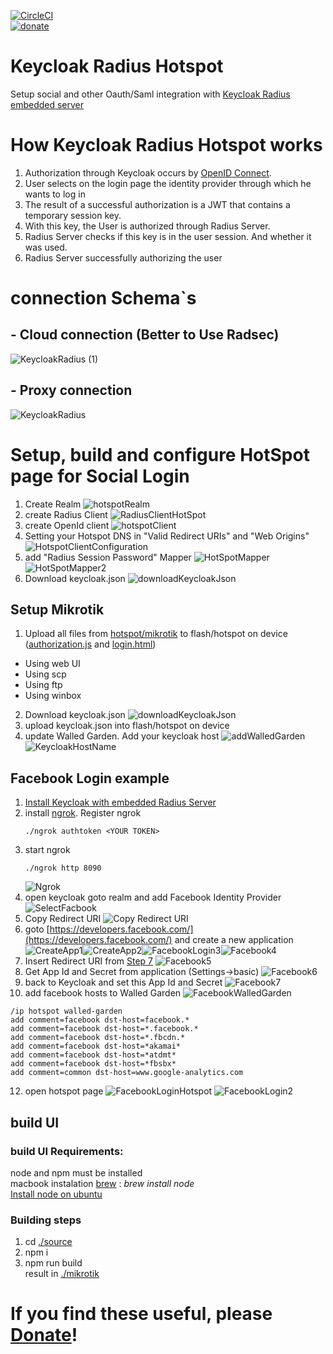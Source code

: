 [![CircleCI](https://circleci.com/gh/vzakharchenko/mikrotik-hotspot-oauth.svg?style=svg)](https://circleci.com/gh/vzakharchenko/mikrotik-hotspot-oauth)  
[![donate](https://www.paypalobjects.com/en_US/i/btn/btn_donateCC_LG.gif)](https://secure.wayforpay.com/button/be27056b0a2b4)  

# Keycloak Radius Hotspot
Setup social and other Oauth/Saml integration with [Keycloak Radius embedded server](https://github.com/vzakharchenko/keycloak-radius-plugin/releases)  
# How Keycloak Radius Hotspot works  
1. Authorization through Keycloak occurs by [OpenID Connect](https://www.keycloak.org/docs/latest/securing_apps/#openid-connect-2).  
2. User selects on the login page the identity provider through which he wants to log in  
3. The result of a successful authorization is a JWT that contains a temporary session key.  
4. With this key, the User is authorized through Radius Server.  
5. Radius Server checks if this key is in the user session. And whether it was used.  
6. Radius Server successfully authorizing the user  

# connection Schema`s

## - Cloud connection (Better to Use Radsec)
![KeycloakRadius (1)](/docs/KeycloakRadius.png)


## - Proxy connection
![KeycloakRadius](/docs/KeycloakRadius2.png)

# Setup, build and configure  HotSpot page for Social Login

1. Create Realm ![hotspotRealm](/docs/hotspotRealm.png)
2. create Radius Client ![RadiusClientHotSpot](/docs/RadiusClientHotSpot.png)  
3. create OpenId client ![hotspotClient](/docs/hotspotClient.png)  
4. Setting your Hotspot DNS in "Valid Redirect URIs" and "Web Origins" ![HotspotClientConfiguration](/docs/HotspotClientConfiguration.png)  
5. add "Radius Session Password" Mapper ![HotSpotMapper](/docs/HotSpotMapper.png) ![HotSpotMapper2](/docs/HotSpotMapper2_1.png)  
6. Download keycloak.json ![downloadKeycloakJson](/docs/downloadKeycloakJson.png)  

##  Setup Mikrotik
1. Upload all files from [hotspot/mikrotik](mikrotik) to flash/hotspot on device ([authorization.js](mikrotik/authorization.js) and [login.html](mikrotik/login.html))  
-  Using web UI  
-  Using scp  
- Using ftp  
- Using winbox  
2. Download keycloak.json ![downloadKeycloakJson](/docs/downloadKeycloakJson.png)  
3. upload keycloak.json into flash/hotspot on device  
4. update Walled Garden. Add your keycloak host ![addWalledGarden](/docs/addWalledGarden.png) ![KeycloakHostName](/docs/KeycloakHostName.png)  

## Facebook Login example
1.  [Install Keycloak with embedded Radius Server](https://github.com/vzakharchenko/keycloak-radius-plugin#release-setup)
2.  install [ngrok](https://ngrok.com/). Register ngrok  <pre><code>./ngrok authtoken \<YOUR TOKEN\></pre></code>
3. start ngrok <pre><code>./ngrok http 8090</pre></code>![Ngrok](/docs/Ngrok.png)
4. open keycloak goto realm and add Facebook Identity Provider ![SelectFacbook](/docs/SelectFacbook.png)
5. Copy Redirect URI ![Copy Redirect URI](/docs/Copy%20Redirect%20URI.png)
6. goto [https://developers.facebook.com/](https://developers.facebook.com/) and create a new application ![CreateApp1](/docs/CreateApp1.png)![CreateApp2](/docs/CreateApp2.png)![FacebookLogin3](/docs/FacebookLogin3.png)![Facebook4](/docs/Facebook4.png)
7. Insert Redirect URI from [Step 7](#L43) ![Facebook5](/docs/Facebook5.png)
8. Get App Id and Secret from application (Settings->basic) ![Facebook6](/docs/Facebook6.png)
9. back to Keycloak and set this App Id and Secret ![Facebook7](/docs/Facebook7.png)
10. add facebook hosts to Walled Garden ![FacebookWalledGarden](/docs/FacebookWalledGarden.png)  
```
/ip hotspot walled-garden  
add comment=facebook dst-host=facebook.*  
add comment=facebook dst-host=*.facebook.*  
add comment=facebook dst-host=*.fbcdn.*  
add comment=facebook dst-host=*akamai*  
add comment=facebook dst-host=*atdmt*
add comment=facebook dst-host=*fbsbx*
add comment=common dst-host=www.google-analytics.com
```

12. open hotspot page ![FacebookLoginHotspot](/docs/FacebookLoginHotspot.png) ![FacebookLogin2](/docs/FacebookLogin2.png)  



## build UI

### build UI Requirements:
node and npm must be installed  
macbook instalation [brew](https://brew.sh/) : *brew install node*  
[Install node on ubuntu ](https://linuxize.com/post/how-to-install-node-js-on-ubuntu-18.04/)  

### Building steps
1. cd [./source](source)  
2. npm i  
3. npm run build  
result in [./mikrotik](mikrotik)  

# If you find these useful, please [Donate](https://secure.wayforpay.com/button/be27056b0a2b4)!  
